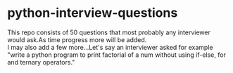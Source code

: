 # python-interview-questions
This repo consists of 50 questions that most probably any interviewer would ask.As time progress more will be added.
<br>
I may also add a few more...Let's say an interviewer asked for example "write a python program to print factorial of a num without using if-else, for and ternary operators."
